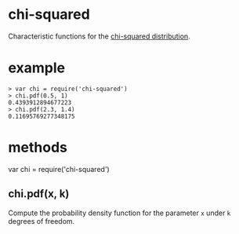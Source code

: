 chi-squared
===========

Characteristic functions for the
[chi-squared distribution](http://en.wikipedia.org/wiki/Chi-squared_distribution).

example
=======

```
> var chi = require('chi-squared')
> chi.pdf(0.5, 1)
0.4393912894677223
> chi.pdf(2.3, 1.4)
0.11695769277348175
```

methods
=======

var chi = require('chi-squared')

chi.pdf(x, k)
-------------

Compute the probability density function for the parameter `x` under `k` degrees
of freedom.
